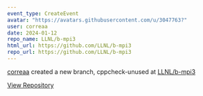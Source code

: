 ```yaml
---
event_type: CreateEvent
avatar: "https://avatars.githubusercontent.com/u/3047763?"
user: correaa
date: 2024-01-12
repo_name: LLNL/b-mpi3
html_url: https://github.com/LLNL/b-mpi3
repo_url: https://github.com/LLNL/b-mpi3
---
```


<a href='https://github.com/correaa' target='_blank'>correaa</a> created a new branch, cppcheck-unused at <a href='https://github.com/LLNL/b-mpi3' target='_blank'>LLNL/b-mpi3</a>

<a href='https://github.com/LLNL/b-mpi3' target='_blank'>View Repository</a>